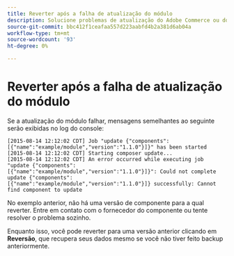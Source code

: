 ```yaml
---
title: Reverter após a falha de atualização do módulo
description: Solucione problemas de atualização do Adobe Commerce ou do Magento Open Source após encontrar um erro de atualização de módulo.
source-git-commit: bbc412f1ceafaa557d223aabfd4b2a381d6ab04a
workflow-type: tm+mt
source-wordcount: '93'
ht-degree: 0%

---
```



# Reverter após a falha de atualização do módulo

Se a atualização do módulo falhar, mensagens semelhantes ao seguinte serão exibidas no log do console:

```terminal
[2015-08-14 12:12:02 CDT] Job "update {"components":[{"name":"example/module","version":"1.1.0"}]}" has been started
[2015-08-14 12:12:02 CDT] Starting composer update...
[2015-08-14 12:12:02 CDT] An error occurred while executing job "update {"components":
[{"name":"example/module","version":"1.1.0"}]}": Could not complete update {"components":
[{"name":"example/module","version":"1.1.0"}]} successfully: Cannot find component to update
```

No exemplo anterior, não há uma versão de componente para a qual reverter. Entre em contato com o fornecedor do componente ou tente resolver o problema sozinho.

Enquanto isso, você pode reverter para uma versão anterior clicando em **Reversão**, que recupera seus dados mesmo se você não tiver feito backup anteriormente.
